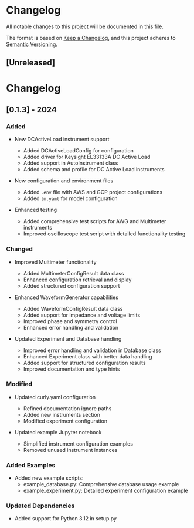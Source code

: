 # Changelog

All notable changes to this project will be documented in this file.

The format is based on [Keep a Changelog](https://keepachangelog.com/en/1.0.0/),
and this project adheres to [Semantic Versioning](https://semver.org/spec/v2.0.0.html).

## [Unreleased]
# Changelog

## [0.1.3] - 2024

### Added
- New DCActiveLoad instrument support
  - Added DCActiveLoadConfig for configuration
  - Added driver for Keysight EL33133A DC Active Load
  - Added support in AutoInstrument class
  - Added schema and profile for DC Active Load instruments

- New configuration and environment files
  - Added `.env` file with AWS and GCP project configurations
  - Added `lm.yaml` for model configuration

- Enhanced testing
  - Added comprehensive test scripts for AWG and Multimeter instruments
  - Improved oscilloscope test script with detailed functionality testing

### Changed
- Improved Multimeter functionality
  - Added MultimeterConfigResult data class
  - Enhanced configuration retrieval and display
  - Added structured configuration support

- Enhanced WaveformGenerator capabilities
  - Added WaveformConfigResult data class
  - Added support for impedance and voltage limits
  - Improved phase and symmetry control
  - Enhanced error handling and validation

- Updated Experiment and Database handling
  - Improved error handling and validation in Database class
  - Enhanced Experiment class with better data handling
  - Added support for structured configuration results
  - Improved documentation and type hints

### Modified
- Updated curly.yaml configuration
  - Refined documentation ignore paths
  - Added new instruments section
  - Modified experiment configuration

- Updated example Jupyter notebook
  - Simplified instrument configuration examples
  - Removed unused instrument instances

### Added Examples
- Added new example scripts:
  - example_database.py: Comprehensive database usage example
  - example_experiment.py: Detailed experiment configuration example

### Updated Dependencies
- Added support for Python 3.12 in setup.py
